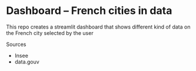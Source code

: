 # Dashboard – French cities in data

This repo creates a streamlit dashboard that shows different kind of data on the French city selected by the user

Sources
- Insee
- data.gouv
